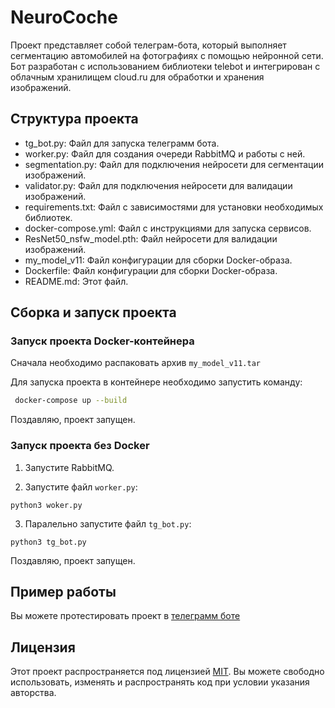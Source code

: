 # NeuroCoche

Проект представляет собой телеграм-бота, который выполняет сегментацию автомобилей на фотографиях с помощью нейронной сети. Бот разработан с использованием библиотеки telebot и интегрирован с облачным хранилищем cloud.ru для обработки и хранения изображений.

## Структура проекта

- tg_bot.py: Файл для запуска телеграмм бота.
- worker.py: Файл для создания очереди RabbitMQ и работы с ней.
- segmentation.py: Файл для подключения нейросети для сегментации изображений.
- validator.py: Файл для подключения нейросети для валидации изображений.
- requirements.txt: Файл с зависимостями для установки необходимых библиотек.
- docker-compose.yml: Файл с инструкциями для запуска сервисов.
- ResNet50_nsfw_model.pth: Файл нейросети для валидации изображений.
- my_model_v11\: Файл конфигурации для сборки Docker-образа.
- Dockerfile: Файл конфигурации для сборки Docker-образа.
- README.md: Этот файл.
## Сборка и запуск проекта
### Запуск проекта Docker-контейнера

Сначала необходимо распаковать архив `my_model_v11.tar`

Для запуска проекта в контейнере необходимо запустить команду:

```bash
 docker-compose up --build
 ```

Поздавляю, проект запущен.

### Запуск проекта без Docker

1. Запустите RabbitMQ.

2.  Запустите файл `worker.py`:
```
python3 woker.py
```
3.  Паралельно запустите файл `tg_bot.py`:
```
python3 tg_bot.py
```

Поздавляю, проект запущен.

## Пример работы
Вы можете протестировать проект в [телеграмм боте](https://t.me/OOP_Segmentation_bot)

## Лицензия

Этот проект распространяется под лицензией [MIT](https://choosealicense.com/licenses/mit/). Вы можете свободно использовать, изменять и распространять код при условии указания авторства.
